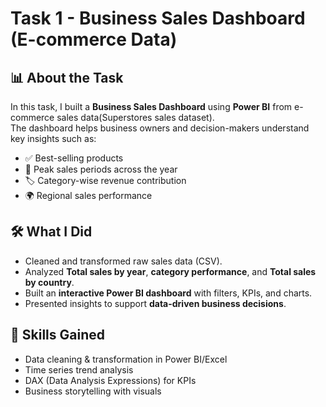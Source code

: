 
# Task 1 - Business Sales Dashboard (E-commerce Data)

## 📊 About the Task
In this task, I built a **Business Sales Dashboard** using **Power BI** from e-commerce sales data(Superstores sales dataset).  
The dashboard helps business owners and decision-makers understand key insights such as:

- ✅ Best-selling products
- 📆 Peak sales periods across the year
- 🏷️ Category-wise revenue contribution
- 🌍 Regional sales performance

## 🛠️ What I Did
- Cleaned and transformed raw sales data (CSV).
- Analyzed **Total sales by year**, **category performance**, and **Total sales by country**.
- Built an **interactive Power BI dashboard** with filters, KPIs, and charts.
- Presented insights to support **data-driven business decisions**.

## 🎯 Skills Gained
- Data cleaning & transformation in Power BI/Excel  
- Time series trend analysis  
- DAX (Data Analysis Expressions) for KPIs  
- Business storytelling with visuals  

